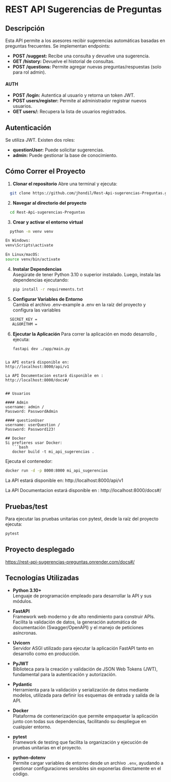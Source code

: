 # REST API Sugerencias de Preguntas

## Descripción
Esta API permite a los asesores recibir sugerencias automáticas basadas en preguntas frecuentes. Se implementan endpoints:
- **POST /suggest:** Recibe una consulta y devuelve una sugerencia.
- **GET /history:** Devuelve el historial de consultas.
- **POST /questions:** Permite agregar nuevas preguntas/respuestas (solo para rol admin).
#### AUTH
- **POST /login:** Autentica al usuario y retorna un token JWT.
- **POST users/register:**  Permite al administrador registrar nuevos usuarios.
- **GET users/:** Recupera la lista de usuarios registrados.

## Autenticación
Se utiliza JWT. Existen dos roles:
- **questionUser:** Puede solicitar sugerencias.
- **admin:** Puede gestionar la base de conocimiento.

## Cómo Correr el Proyecto


1. **Clonar el repositorio**
Abre una terminal y ejecuta: 
 ```bash
   git clone https://github.com/jhondil/Rest-Api-sugerencias-Preguntas.git
 ```

2. **Navegar al directorio del proyecto**
 ```bash
   cd Rest-Api-sugerencias-Preguntas
 ```
3. **Crear y activar el entorno virtual**

 ```bash
   python -m venv venv

En Windows:
venv\Scripts\activate

En Linux/macOS:
source venv/bin/activate
 ```

4. **Instalar Dependencias**  
   Asegúrate de tener Python 3.10 o superior instalado. Luego, instala las dependencias ejecutando:
   ```bash
   pip install -r requirements.txt
   ```

5. **Configurar Variables de Entorno**  
   Cambia el archivo .env-example a .env en la raíz del proyecto y configura las variables
 ```bash
   SECRET_KEY =
    ALGORITHM = 
   ```

6. **Ejecutar la Aplicación**
Para correr la aplicación en modo desarrollo , ejecuta:
   ```bash
   fastapi dev ./app/main.py
```

La API estará disponible en:
http://localhost:8000/api/v1

La API Documentacion estará disponible en :
http://localhost:8000/docs#/


## Usuarios

#### Admin
username: admin /
Password: PasswordAdmin

#### questionUser
username: userQuestion /
Password: Password123!

## Docker
Si prefieres usar Docker:
   ```bash
   docker build -t mi_api_sugerencias .
```

Ejecuta el contenedor:
   ```bash
   docker run -d -p 8000:8000 mi_api_sugerencias

```
La API estará disponible en:
http://localhost:8000/api/v1

La API Documentacion estará disponible en :
http://localhost:8000/docs#/

## Pruebas/test
Para ejecutar las pruebas unitarias con pytest, desde la raíz del proyecto ejecuta:
   ```bash
pytest
```

## Proyecto desplegado
https://rest-api-sugerencias-preguntas.onrender.com/docs#/

## Tecnologías Utilizadas

- **Python 3.10+**  
  Lenguaje de programación empleado para desarrollar la API y sus módulos.

- **FastAPI**  
  Framework web moderno y de alto rendimiento para construir APIs. Facilita la validación de datos, la generación automática de documentación (Swagger/OpenAPI) y el manejo de peticiones asíncronas.

- **Uvicorn**  
  Servidor ASGI utilizado para ejecutar la aplicación FastAPI tanto en desarrollo como en producción.

- **PyJWT**  
  Biblioteca para la creación y validación de JSON Web Tokens (JWT), fundamental para la autenticación y autorización.

- **Pydantic**  
  Herramienta para la validación y serialización de datos mediante modelos, utilizada para definir los esquemas de entrada y salida de la API.

- **Docker**  
  Plataforma de contenerización que permite empaquetar la aplicación junto con todas sus dependencias, facilitando su despliegue en cualquier entorno.

- **pytest**  
  Framework de testing que facilita la organización y ejecución de pruebas unitarias en el proyecto.

- **python-dotenv**  
  Permite cargar variables de entorno desde un archivo `.env`, ayudando a gestionar configuraciones sensibles sin exponerlas directamente en el código.
